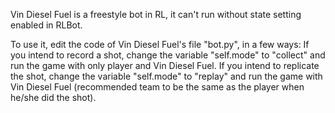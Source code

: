 Vin Diesel Fuel is a freestyle bot in RL, it can't run without state setting enabled in RLBot.

To use it, edit the code of Vin Diesel Fuel's file "bot.py", in a few ways:
If you intend to record a shot, change the variable "self.mode" to "collect" and run the game with only player and Vin Diesel Fuel.
If you intend to replicate the shot, change the variable "self.mode" to "replay" and run the game with Vin Diesel Fuel (recommended team to be the same as the player when he/she did the shot).
